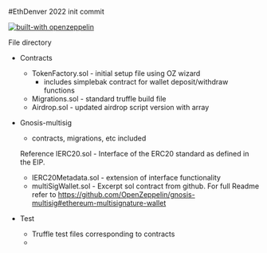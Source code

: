 #EthDenver 2022 init commit

[![built-with openzeppelin](https://img.shields.io/badge/built%20with-OpenZeppelin-3677FF)](https://docs.openzeppelin.com/)


File directory
+ Contracts
    - TokenFactory.sol - initial setup file using OZ wizard
        - includes simplebak contract for wallet deposit/withdraw functions
    - Migrations.sol - standard truffle build file
    - Airdrop.sol - updated airdrop script version with array
+ Gnosis-multisig
  + contracts, migrations, etc included
  
  Reference
  IERC20.sol - Interface of the ERC20 standard as defined in the EIP.
    - IERC20Metadata.sol - extension of interface functionality
    - multiSigWallet.sol - Excerpt sol contract from github. For full Readme refer to
         https://github.com/OpenZeppelin/gnosis-multisig#ethereum-multisignature-wallet

+ Test
   - Truffle test files corresponding to contracts
   - 

